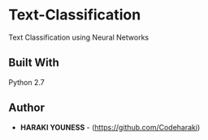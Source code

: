 # Text-Classification
Text Classification using Neural Networks
## Built With
Python 2.7

## Author
* **HARAKI YOUNESS** - (https://github.com/Codeharaki)
